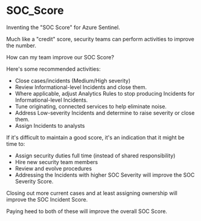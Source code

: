 # SOC_Score
Inventing the "SOC Score" for Azure Sentinel.

Much like a "credit" score, security teams can perform activities to improve the number.

How can my team improve our SOC Score?

Here's some recommended activities:

* Close cases/incidents (Medium/High severity)
* Review Informational-level Incidents and close them.
* Where applicable, adjust Analytics Rules to stop producing Incidents for Informational-level Incidents.
* Tune originating, connected services to help eliminate noise.
* Address Low-severity Incidents and determine to raise severity or close them.
* Assign Incidents to analysts

If it's difficult to maintain a good score, it's an indication that it might be time to:

* Assign security duties full time (instead of shared responsibility)
* Hire new security team members
* Review and evolve procedures
* Addressing the Incidents with higher SOC Severity will improve the SOC Severity Score.

Closing out more current cases and at least assigning ownership will improve the SOC Incident Score.

Paying heed to both of these will improve the overall SOC Score.
